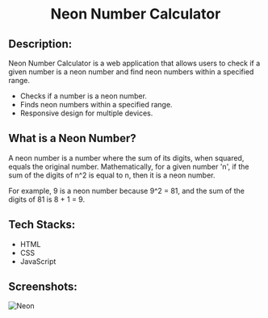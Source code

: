 # <p align="center">Neon Number Calculator</p>

## Description:

Neon Number Calculator is a web application that allows users to check if a given number is a neon number and find neon numbers within a specified range.

- Checks if a number is a neon number.
- Finds neon numbers within a specified range.
- Responsive design for multiple devices.

## What is a Neon Number?

A neon number is a number where the sum of its digits, when squared, equals the original number. Mathematically, for a given number 'n', if the sum of the digits of n^2 is equal to n, then it is a neon number.

For example, 9 is a neon number because 9^2 = 81, and the sum of the digits of 81 is 8 + 1 = 9.

## Tech Stacks:

- HTML
- CSS
- JavaScript

## Screenshots:

![Neon](https://github.com/Rakesh9100/CalcDiverse/assets/125949765/db79ecfe-1faa-4f01-9b63-f01f750a7781)
